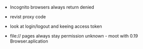 - Incognito browsers always return denied

- revist proxy code
- look at login/logout and keeing access token
- file:// pages always stay permission unknown - moot with 0.19 Browser.aplication
